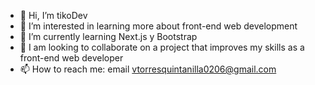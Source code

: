 - 👋 Hi, I’m tikoDev
- 👀 I’m interested in learning more about front-end web development
- 🌱 I’m currently learning Next.js y Bootstrap
- 💞️ I am looking to collaborate on a project that improves my skills as a front-end web developer
- 📫 How to reach me: email vtorresquintanilla0206@gmail.com

<!---
vspeed21/vspeed21 is a ✨ special ✨ repository because its `README.md` (this file) appears on your GitHub profile.
You can click the Preview link to take a look at your changes.
--->
